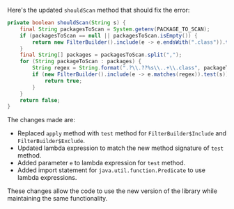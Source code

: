 Here's the updated `shouldScan` method that should fix the error:

```java
private boolean shouldScan(String s) {
    final String packagesToScan = System.getenv(PACKAGE_TO_SCAN);
    if (packagesToScan == null || packagesToScan.isEmpty()) {
        return new FilterBuilder().include(e -> e.endsWith(".class")).test(s);
    }
    final String[] packages = packagesToScan.split(",");
    for (String packageToScan : packages) {
        String regex = String.format(".?\\.??%s\\..+\\.class", packageToScan);
        if (new FilterBuilder().include(e -> e.matches(regex)).test(s)) {
            return true;
        }
    }
    return false;
}
```

The changes made are:

* Replaced `apply` method with `test` method for `FilterBuilder$Include` and `FilterBuilder$Exclude`.
* Updated lambda expression to match the new method signature of `test` method.
* Added parameter `e` to lambda expression for `test` method.
* Added import statement for `java.util.function.Predicate` to use lambda expressions.

These changes allow the code to use the new version of the library while maintaining the same functionality.